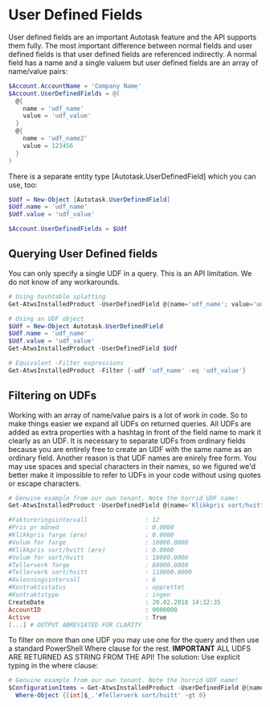 # User Defined Fields

User defined fields are an important Autotask feature and the API supports them fully. The most important difference between normal fields and user defined fields is that user defined fields are referenced indirectly. A normal field has a name and a single valuem but user defined fields are an array of name/value pairs:

```powershell
$Account.AccountName = 'Company Name'
$Account.UserDefinedFields = @(
  @{
    name = 'udf_name'
    value = 'udf_value'
  }
  @{
    name = 'udf_name2'
    value = 123456
  }
)
```

There is a separate entity type [Autotask.UserDefinedField] which you can use, too:

```powershell
$Udf = New-Object [Autotask.UserDefinedField]
$Udf.name = 'udf_name'
$Udf.value = 'udf_value'

$Account.UserDefinedFields = $Udf
```

## Querying User Defined fields

You can only specify a single UDF in a query. This is an API limitation. We do not know of any workarounds. 

```powershell
# Using hashtable splatting
Get-AtwsInstalledProduct -UserDefinedField @{name='udf_name'; value='udf_value'}

# Using an UDF object
$Udf = New-Object Autotask.UserDefinedField
$Udf.name = 'udf_name'
$Udf.value = 'udf_value'
Get-AtwsInstalledProduct -UserDefinedField $Udf

# Equivalent -Filter expressions
Get-AtwsInstalledProduct -Filter {-udf 'udf_name' -eq 'udf_value'}
```

## Filtering on UDFs

Working with an array of name/value pairs is a lot of work in code. So to make things easier we expand all UDFs on returned queries. All UDFs are added as extra properties with a hashtag in front of the field name to mark it clearly as an UDF. It is necessary to separate UDFs from ordinary fields because you are entirely free to create an UDF with the same name as an ordinary field. Another reason is that UDF names are enirely free form. You may use spaces and special characters in their names, so we figured we'd better make it impossible to refer to UDFs in your code without using quotes or escape characters.

```powershell
# Genuine example from our own tenant. Note the horrid UDF name!
Get-AtwsInstalledProduct -UserDefinedField @{name='Klikkpris sort/hvitt (øre)';value=0}

#Faktureringsintervall                : 12
#Pris pr måned                        : 0.0000
#Klikkpris farge (øre)                : 0.0000
#Volum for farge                      : 10000.0000
#Klikkpris sort/hvitt (øre)           : 0.0000
#Volum for sort/hvitt                 : 10000.0000
#Tellerverk farge                     : 80000.0000
#Tellerverk sort/hvitt                : 110000.0000
#Avlesningsintervall                  : 6
#Kontraktsstatus                      : opprettet
#Kontraktstype                        : ingen
CreateDate                            : 20.02.2018 14:32:35
AccountID                             : 0000000
Active                                : True
[...] # OUTPUT ABREVIATED FOR CLARITY
```

To filter on more than one UDF you may use one for the query and then use a standard PowerShell Where clause for the rest. **IMPORTANT** ALL UDFS ARE RETURNED AS STRING FROM THE API! The solution: Use explicit typing in the where clause:

```powershell
# Genuine example from our own tenant. Note the horrid UDF name!
$ConfigurationItems = Get-AtwsInstalledProduct -UserDefinedField @{name='Klikkpris sort/hvitt (øre)';value=0} | 
  Where-Object {[int]$_.'#Tellerverk sort/hvitt' -gt 0}
```

